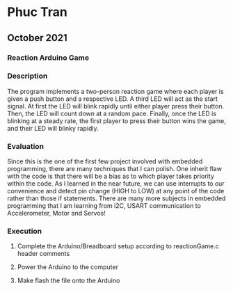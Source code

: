 # Phuc Tran

## October 2021

### Reaction Arduino Game

### Description

The program implements a two-person reaction game where each player is given a push button and a respective LED. A third LED will act as the start signal. At first the LED will blink rapidly until either player press their button. Then, the LED will count down at a random pace. Finally, once the LED is blinking at a steady rate, the first player to press their button wins the game, and their LED will blinky rapidly. 

### Evaluation

Since this is the one of the first few project involved with embedded programming, there are many techniques that I can polish. One inherit flaw with the code is that there will be a bias as to which player takes priority within the code. As I learned in the near future, we can use interrupts to our convenience and detect pin change (HIGH to LOW) at any point of the code rather than those if statements. There are many more subjects in embedded programming that I am learning from i2C, USART communication to Accelerometer, Motor and Servos!

### Execution

1. Complete the Arduino/Breadboard setup according to reactionGame.c header comments

2. Power the Arduino to the computer

3. Make flash the file onto the Arduino
